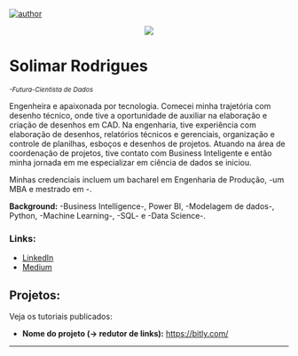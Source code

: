 [![author](https://img.shields.io/badge/author-solrodrigues-red.svg)](https://www.linkedin.com/in/solimar-rodrigues-6a5984105/) 

<p align="center">
  <img src="https://media-exp1.licdn.com/dms/image/C4D16AQHYrMshTeq-IA/profile-displaybackgroundimage-shrink_350_1400/0/1636392518920?e=1642032000&v=beta&t=kqkZkE1b3N9uzcYuUwZPOJjssaU4sTUs0MjdvXoks6g" >
</p>

# Solimar Rodrigues
<sub>*-Futura-Cientista de Dados*</sub>

Engenheira e apaixonada por tecnologia.
Comecei minha trajetória com desenho técnico, onde tive a oportunidade de auxiliar na elaboração e criação de desenhos em CAD.
Na engenharia, tive experiência com elaboração de desenhos, relatórios técnicos e gerenciais, organização e controle de planilhas, esboços e desenhos de projetos.
Atuando na área de coordenação de projetos, tive contato com Business Inteligente e então minha jornada em me especializar em ciência de dados se iniciou.

Minhas credenciais incluem um bacharel em Engenharia de Produção, -um MBA e mestrado em -.


**Background:** -Business Intelligence-, Power BI, -Modelagem de dados-, Python, -Machine Learning-, -SQL- e -Data Science-.


### Links:

* [LinkedIn](https://www.linkedin.com/in/solimar-rodrigues-6a5984105/)
* [Medium](https://medium.com/@sol.brodrigues)


## Projetos:
Veja os tutoriais publicados:

* **Nome do projeto (-> redutor de links):** https://bitly.com/


---




